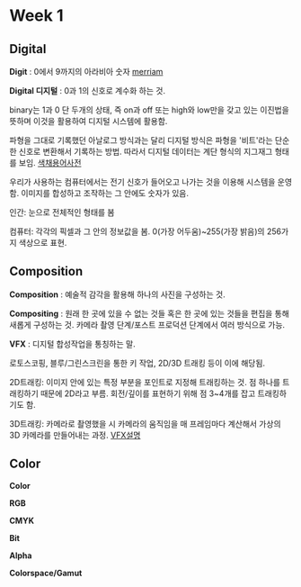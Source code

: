 # Week 1

## Digital 
**Digit**
: 0에서 9까지의 아라비아 숫자
[merriam](https://www.merriam-webster.com/dictionary/digit)

**Digital 디지털**
: 0과 1의 신호로 계수화 하는 것.

binary는 1과 0 단 두개의 상태, 즉 on과 off 또는 high와 low만을 갖고 있는 이진법을 뜻하며 이것을 활용하여 디지털 시스템에 활용함.

파형을 그대로 기록했던 아날로그 방식과는 달리 디지털 방식은 파형을 '비트'라는 단순한 신호로 변환해서 기록하는 방법. 따라서 디지털 데이터는 계단 형식의 지그재그 형태를 보임.
[색채용어사전](https://terms.naver.com/entry.naver?docId=269664&cid=42641&categoryId=42641)

우리가 사용하는 컴퓨터에서는 전기 신호가 들어오고 나가는 것을 이용해 시스템을 운영함. 이미지를 합성하고 조작하는 그 안에도 숫자가 있음.

인간: 눈으로 전체적인 형태를 봄

컴퓨터: 각각의 픽셀과 그 안의 정보값을 봄. 0(가장 어두움)~255(가장 밝음)의 256가지 색상으로 표현.


## Composition
**Composition**
: 예술적 감각을 활용해 하나의 사진을 구성하는 것.

**Compositing**
: 원래 한 곳에 있을 수 없는 것들 혹은 한 곳에 있는 것들을 편집을 통해 새롭게 구성하는 것. 카메라 촬영 단계/포스트 프로덕션 단계에서 여러 방식으로 가능. 

**VFX**
: 디지털 합성작업을 통칭하는 말. 

로토스코핑, 블루/그린스크린을 통한 키 작업, 2D/3D 트래킹 등이 이에 해당됨. 

2D트래킹: 이미지 안에 있는 특정 부분을 포인트로 지정해 트래킹하는 것. 점 하나를 트래킹하기 때문에 2D라고 부름. 회전/깊이를 표현하기 위해 점 3~4개를 잡고 트래킹하기도 함. 

3D트래킹: 카메라로 촬영했을 시 카메라의 움직임을 매 프레임마다 계산해서 가상의 3D 카메라를 만들어내는 과정. 
[VFX설명](https://www.youtube.com/watch?v=Xkf5aFFJIuo&ab_channel=FoundryKorea)


## Color
**Color**

**RGB**

**CMYK**

**Bit**

**Alpha**

**Colorspace/Gamut**



